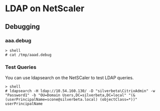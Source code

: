 # LDAP on NetScaler

## Debugging

### aaa.debug
	> shell
	# cat /tmp/aaad.debug

### Test Queries
You can use ldapsearch on the NetSCaler to test LDAP queries.

	> shell
	# ldapsearch -H ldap://10.54.160.130/ -D "silverbeta\CitrixAdmin" -w "Password1" -b "OU=Domain Users,DC=silverbeta,DC=local" "(& (userPrincipalName=scone@silverbeta.local) (objectClass=*))" userPrincipalName